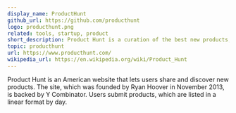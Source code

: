 ```yaml
---
display_name: ProductHunt
github_url: https://github.com/producthunt
logo: producthunt.png
related: tools, startup, product
short_description: Product Hunt is a curation of the best new products, every day.
topic: producthunt
url: https://www.producthunt.com/
wikipedia_url: https://en.wikipedia.org/wiki/Product_Hunt
---
```

Product Hunt is an American website that lets users share and discover new products. The site, which was founded by Ryan Hoover in November 2013, is backed by Y Combinator. Users submit products, which are listed in a linear format by day.
